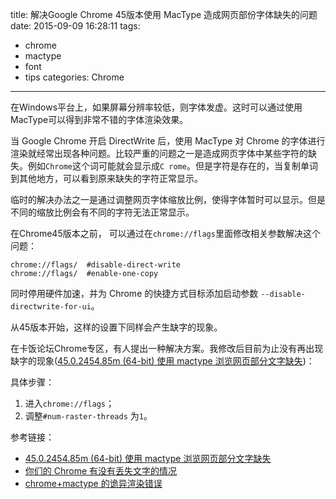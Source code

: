 title: 解决Google Chrome 45版本使用 MacType 造成网页部份字体缺失的问题
date: 2015-09-09 16:28:11
tags:
  - chrome
  - mactype
  - font
  - tips
categories: Chrome
---

在Windows平台上，如果屏幕分辨率较低，则字体发虚。这时可以通过使用MacType可以得到非常不错的字体渲染效果。

当 Google Chrome 开启 DirectWrite 后，使用 MacType 对 Chrome 的字体进行渲染就经常出现各种问题。比较严重的问题之一是造成网页字体中某些字符的缺失。例如`Chrome`这个词可能就会显示成`C rome`。但是字符是存在的，当复制单词到其他地方，可以看到原来缺失的字符正常显示。

临时的解决办法之一是通过调整网页字体缩放比例，使得字体暂时可以显示。但是不同的缩放比例会有不同的字符无法正常显示。

在Chrome45版本之前， 可以通过在`chrome://flags`里面修改相关参数解决这个问题：

    chrome://flags/  #disable-direct-write
    chrome://flags/  #enable-one-copy

同时停用硬件加速，并为 Chrome 的快捷方式目标添加启动参数 `--disable-directwrite-for-ui`。

从45版本开始，这样的设置下同样会产生缺字的现象。

在卡饭论坛Chrome专区，有人提出一种解决方案。我修改后目前为止没有再出现缺字的现象([45.0.2454.85m (64-bit) 使用 mactype 浏览网页部分文字缺失](http://bbs.kafan.cn/thread-1851291-1-1.html))：

具体步骤：

1. 进入`chrome://flags`；
2. 调整`#num-raster-threads` 为`1`。

参考链接：

- [45.0.2454.85m (64-bit) 使用 mactype 浏览网页部分文字缺失](http://bbs.kafan.cn/thread-1851291-1-1.html)
- [你们的 Chrome 有没有丢失文字的情况](https://www.v2ex.com/t/184034)
- [chrome+mactype 的诡异渲染错误](https://www.v2ex.com/t/180832)

